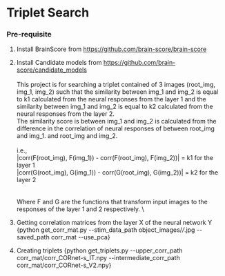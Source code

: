 # Triplet Search
 
### Pre-requisite
1. Install BrainScore from https://github.com/brain-score/brain-score
2. Install Candidate models from https://github.com/brain-score/candidate_models
\
\
This project is for searching a triplet contained of 3 images (root_img, img_1, img_2) such that
the similarity between img_1 and img_2 is equal to k1 calculated from the neural responses from the layer 1 
and the similarity between img_1 and img_2 is equal to k2 calculated from the neural responses from the layer 2. \
The similarity score is between img_1 and img_2 is calculated from the difference in the correlation of neural responses of between root_img and img_1.
and root_img and img_2. 
\
\
i.e., 
\
|corr(F(root_img), F(img_1)) - corr(F(root_img), F(img_2))| = k1 for the layer 1
\
|corr(G(root_img), G(img_1)) - corr(G(root_img), G(img_2))| = k2 for the layer 2  
\
\
Where F and G are the functions that transform input images to the responses of the layer 1 and 2 respectively.
\

1. Getting correlation matrices from the layer X of the neural network Y 
{python get_corr_mat.py --stim_data_path object_images/*/*.jpg --saved_path corr_mat --use_pca}
 
2. Creating triplets
{python get_triplets.py --upper_corr_path corr_mat/corr_CORnet-s_IT.npy --intermediate_corr_path corr_mat/corr_CORnet-s_V2.npy}
